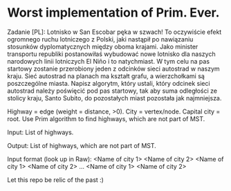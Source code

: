 # Worst implementation of Prim. Ever.

Zadanie [PL]:
Lotnisko w San Escobar pęka w szwach! To oczywiście efekt ogromnego ruchu lotniczego
z Polski, jaki nastąpił po nawiązaniu stosunków dyplomatycznych między oboma krajami. Jako
minister transportu republiki postanowiłaś wybudować nowe lotnisko dla naszych narodowych
linii lotniczych El Niño i to natychmiast. W tym celu na pas startowy zostanie przerobiony jeden z
odcinków sieci autostrad w naszym kraju. Sieć autostrad na planach ma kształt grafu, a
wierzchołkami są poszczególne miasta. Napisz algorytm, który ustali, który odcinek sieci
autostrad należy poświęcić pod pas startowy, tak aby suma odległości ze stolicy kraju, Santo
Subito, do pozostałych miast pozostała jak najmniejsza.

Highway = edge (weight = distance, >0). 
City = vertex/node.
Capital city = root.
Use Prim algorithm to find highways, which are not part of MST.

Input:
List of highways.

Output:
List of highways, which are not part of MST.

Input format (look up in Raw):
<number of edges>
<Name of capital city>
<Name of city 1> <Name of city 2> <Weight of edge>
<Name of city 1> <Name of city 2> <Weight of edge>
  ...
<Name of city 1> <Name of city 2> <Weight of edge>
  
Let this repo be relic of the past :)

